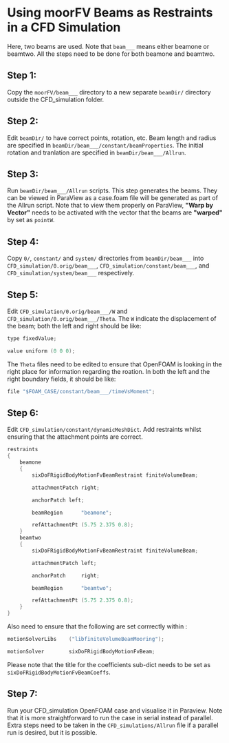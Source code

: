 # Using moorFV Beams as Restraints in a CFD Simulation

Here, two beams are used. Note that `beam___` means either beamone or beamtwo. All the steps need to be done for both beamone and beamtwo.

## Step 1:

Copy the  `moorFV/beam___` directory to a new separate `beamDir/` directory outside the CFD_simulation folder.

## Step 2:

Edit `beamDir/` to have correct points, rotation, etc. Beam length and radius are specified in `beamDir/beam___/constant/beamProperties`. The initial rotation and tranlation are specified in `beamDir/beam___/Allrun`.

## Step 3:

Run `beamDir/beam___/Allrun` scripts. This step generates the beams. They can be viewed in ParaView as a case.foam file will be generated as part of the Allrun script. Note that to view them properly on ParaView, **"Warp by Vector"** needs to be activated with the vector that the beams are **"warped"** by set as `pointW`.

## Step 4:

Copy `0/`, `constant/` and `system/` directories from `beamDir/beam___` into `CFD_simulation/0.orig/beam___`, `CFD_simulation/constant/beam___`, and `CFD_simulation/system/beam___` respectively.

## Step 5:

Edit `CFD_simulation/0.orig/beam___/W` and `CFD_simulation/0.orig/beam___/Theta`. The `W` indicate the displacement of the beam; both the left and right should be like:
```cpp
type fixedValue;

value uniform (0 0 0);
```

The `Theta` files need to be edited to ensure that OpenFOAM is looking in the right place for information regarding the roation. In both the left and the right boundary fields, it should be like:

```cpp
file "$FOAM_CASE/constant/beam___/timeVsMoment";
```

## Step 6:

Edit `CFD_simulation/constant/dynamicMeshDict`. Add restraints whilst ensuring that the attachment points are correct.
```cpp
restraints
{
    beamone
    {
        sixDoFRigidBodyMotionFvBeamRestraint finiteVolumeBeam;

        attachmentPatch right;

        anchorPatch left;

        beamRegion      "beamone";

        refAttachmentPt (5.75 2.375 0.8);
    }
    beamtwo
    {
        sixDoFRigidBodyMotionFvBeamRestraint finiteVolumeBeam;

        attachmentPatch left;

        anchorPatch     right;

        beamRegion      "beamtwo";

        refAttachmentPt (5.75 2.375 0.8);
    }
}
```
Also need to ensure that the following are set corrrectly within :

```cpp
motionSolverLibs    ("libfiniteVolumeBeamMooring");

motionSolver        sixDoFRigidBodyMotionFvBeam;
```

Please note that the title for the coefficients sub-dict needs to be set as `sixDoFRigidBodyMotionFvBeamCoeffs`.


## Step 7:

Run your CFD_simulation OpenFOAM case and visualise it in Paraview. Note that it is more straightforward to run the case in serial instead of parallel. Extra steps need to be taken in the `CFD_simulations/Allrun` file if a parallel run is desired, but it is possible.
